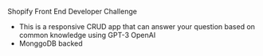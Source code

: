 Shopify Front End Developer Challenge
- This is a responsive CRUD app that can answer your question based on common knowledge using GPT-3 OpenAI
- MonggoDB backed

